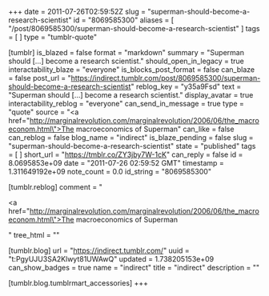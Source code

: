 +++
date = 2011-07-26T02:59:52Z
slug = "superman-should-become-a-research-scientist"
id = "8069585300"
aliases = [ "/post/8069585300/superman-should-become-a-research-scientist" ]
tags = [ ]
type = "tumblr-quote"

[tumblr]
is_blazed = false
format = "markdown"
summary = "Superman should […] become a research scientist."
should_open_in_legacy = true
interactability_blaze = "everyone"
is_blocks_post_format = false
can_blaze = false
post_url = "https://indirect.tumblr.com/post/8069585300/superman-should-become-a-research-scientist"
reblog_key = "y35a9Fsd"
text = "Superman should [&hellip;] become a research scientist."
display_avatar = true
interactability_reblog = "everyone"
can_send_in_message = true
type = "quote"
source = "<a href=\"http://marginalrevolution.com/marginalrevolution/2006/06/the_macroeconom.html\">The macroeconomics of Superman</a>"
can_like = false
can_reblog = false
blog_name = "indirect"
is_blaze_pending = false
slug = "superman-should-become-a-research-scientist"
state = "published"
tags = [ ]
short_url = "https://tmblr.co/ZY3jby7W-1cK"
can_reply = false
id = 8.0695853e+09
date = "2011-07-26 02:59:52 GMT"
timestamp = 1.311649192e+09
note_count = 0.0
id_string = "8069585300"

[tumblr.reblog]
comment = "<p><a href=\"http://marginalrevolution.com/marginalrevolution/2006/06/the_macroeconom.html\">The macroeconomics of Superman</a></p>"
tree_html = ""

[tumblr.blog]
url = "https://indirect.tumblr.com/"
uuid = "t:PgyUJU3SA2Klwyt81UWAwQ"
updated = 1.738205153e+09
can_show_badges = true
name = "indirect"
title = "indirect"
description = ""

[tumblr.blog.tumblrmart_accessories]
+++
